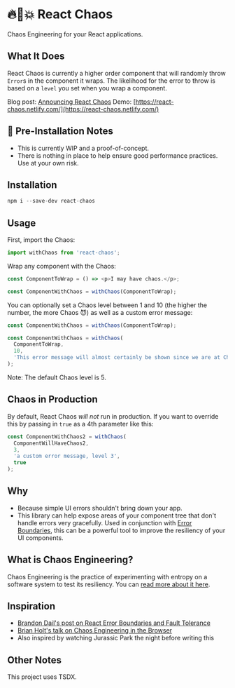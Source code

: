 # 🔥🐒💥 React Chaos

Chaos Engineering for your React applications.

## What It Does

React Chaos is currently a higher order component that will randomly throw `Error`s in the component it wraps. The likelihood for the error to throw is based on a `level` you set when you wrap a component.

Blog post: [Announcing React Chaos](https://jchiatt.com/announcing-react-chaos/)
Demo: [https://react-chaos.netlify.com/](https://react-chaos.netlify.com/)

## 🛑 Pre-Installation Notes

- This is currently WIP and a proof-of-concept.
- There is nothing in place to help ensure good performance practices. Use at your own risk.

## Installation

```js
npm i --save-dev react-chaos
```

## Usage

First, import the Chaos:

```js
import withChaos from 'react-chaos';
```

Wrap any component with the Chaos:

```js
const ComponentToWrap = () => <p>I may have chaos.</p>;

const ComponentWithChaos = withChaos(ComponentToWrap);
```

You can optionally set a Chaos level between 1 and 10 (the higher the number, the more Chaos 😈) as well as a custom error message:

```js
const ComponentWithChaos = withChaos(ComponentToWrap);

const ComponentWithChaos = withChaos(
  ComponentToWrap,
  10,
  'This error message will almost certainly be shown since we are at Chaos level 10.'
);
```

Note: The default Chaos level is 5.

## Chaos in Production

By default, React Chaos _will not_ run in production. If you want to override this by passing in `true` as a 4th parameter like this:

```js
const ComponentWithChaos2 = withChaos(
  ComponentWillHaveChaos2,
  3,
  'a custom error message, level 3',
  true
);
```

## Why

- Because simple UI errors shouldn't bring down your app.
- This library can help expose areas of your component tree that don't handle errors very gracefully. Used in conjunction with [Error Boundaries](https://reactjs.org/docs/error-boundaries.html), this can be a powerful tool to improve the resiliency of your UI components.

## What is Chaos Engineering?

Chaos Engineering is the practice of experimenting with entropy on a software system to test its resiliency. You can [read more about it here](https://en.wikipedia.org/wiki/Chaos_engineering).

## Inspiration

- [Brandon Dail's post on React Error Boundaries and Fault Tolerance](https://aweary.dev/fault-tolerance-react/)
- [Brian Holt's talk on Chaos Engineering in the Browser](https://www.youtube.com/watch?v=A4_rRj-4Mv0)
- Also inspired by watching Jurassic Park the night before writing this

## Other Notes

This project uses TSDX.
